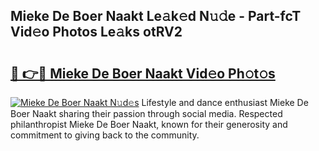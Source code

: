 ## Mieke De Boer Naakt Le𝚊k𝚎d N𝚞𝚍e - Part-fcT Vid𝚎o Photos Le𝚊ks otRV2

# <h2><a href="http://fbaru5.evod.top/?m=Mieke+De+Boer+Naakt">🔗 👉🔴 Mieke De Boer Naakt Vid𝚎o Ph𝚘t𝚘s</a></h2>

[![Mieke De Boer Naakt N𝚞d𝚎s](https://i.imgur.com/8V9OHl7.gif)](http://fbaru5.evod.top/?m=Mieke+De+Boer+Naakt)
Lifestyle and dance enthusiast Mieke De Boer Naakt sharing their passion through social media. Respected philanthropist Mieke De Boer Naakt, known for their generosity and commitment to giving back to the community. 
